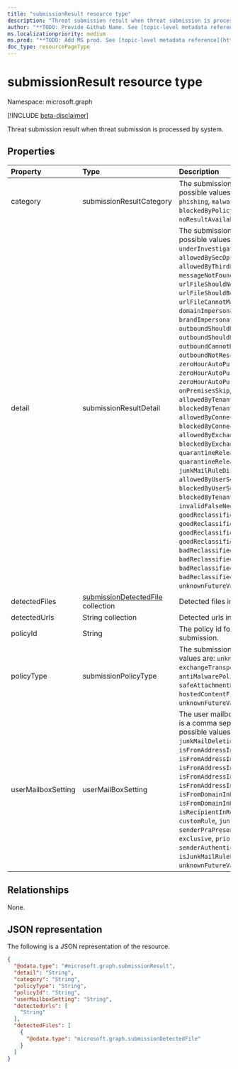 ```yaml
---
title: "submissionResult resource type"
description: "Threat submission result when threat submission is processed by system."
author: "**TODO: Provide Github Name. See [topic-level metadata reference](https://msgo.azurewebsites.net/add/document/guidelines/metadata.html#topic-level-metadata)**"
ms.localizationpriority: medium
ms.prod: "**TODO: Add MS prod. See [topic-level metadata reference](https://msgo.azurewebsites.net/add/document/guidelines/metadata.html#topic-level-metadata)**"
doc_type: resourcePageType
---
```


# submissionResult resource type

Namespace: microsoft.graph

[!INCLUDE [beta-disclaimer](../../includes/beta-disclaimer.md)]

Threat submission result when threat submission is processed by system.

## Properties
|Property|Type|Description|
|:---|:---|:---|
|category|submissionResultCategory|The submission result category. The possible values are: `notJunk`, `spam`, `phishing`, `malware`, `allowedByPolicy`, `blockedByPolicy`, `spoof`, `unkown`, `noResultAvailable`, `unknownFutureValue`.|
|detail|submissionResultDetail|The submission result detail. The possible values are: `none`, `underInvestigation`, `simulatedThreat`, `allowedBySecOps`, `allowedByThirdPartyFilters`, `messageNotFound`, `urlFileShouldNotBeBlocked`, `urlFileShouldBeBlocked`, `urlFileCannotMakeDecision`, `domainImpersonation`, `userImpersonation`, `brandImpersonation`, `outboundShouldNotBeBlocked`, `outboundShouldBeBlocked`, `outboundBulk`, `outboundCannotMakeDecision`, `outboundNotRescanned`, `zeroHourAutoPurgeAllowed`, `zeroHourAutoPurgeBlocked`, `zeroHourAutoPurgeQuarantineReleased`, `onPremisesSkip`, `allowedByTenantAllowBlockList`, `blockedByTenantAllowBlockList`, `allowedByConnection`, `blockedByConnection`, `allowedByExchangeTransportRule`, `blockedByExchangeTransportRule`, `quarantineReleased`, `quarantineReleasedThenBlocked`, `junkMailRuleDisabled`, `allowedByUserSetting`, `blockedByUserSetting`, `allowedByTenant`, `blockedByTenant`, `invalidFalsePositive`, `invalidFalseNegative`, `spoofBlocked`, `goodReclassifiedAsBad`, `goodReclassifiedAsBulk`, `goodReclassifiedAsGood`, `goodReclassifiedAsCannotMakeDecision`, `badReclassifiedAsGood`, `badReclassifiedAsBulk`, `badReclassifiedAsBad`, `badReclassifiedAsCannotMakeDecision`, `unknownFutureValue`.|
|detectedFiles|[submissionDetectedFile](../resources/submissiondetectedfile.md) collection|Detected files in the email submission.|
|detectedUrls|String collection|Detected urls in the email submission.|
|policyId|String|The policy id for policy hit email submission.|
|policyType|submissionPolicyType|The submission policy type. The possible values are: `unknown`, `exchangeTransportRule`, `antiMalwarePolicy`, `safeAttachmentPolicy`, `antiPhishPolicy`, `hostedContentFilterPolicy`, `unknownFutureValue`.|
|userMailboxSetting|userMailBoxSetting|The user mailbox setting flag string which is a comma separated string. The possible values are: `none`, `junkMailDeletion`, `isFromAddressInAddressBook`, `isFromAddressInAddressSafeList`, `isFromAddressInAddressBlockList`, `isFromAddressInAddressImplicitSafeList`, `isFromAddressInAddressImplicitJunkList`, `isFromDomainInDomainSafeList`, `isFromDomainInDomainBlockList`, `isRecipientInRecipientSafeList`, `customRule`, `junkMailRule`, `senderPraPresent`, `fromFirstTimeSender`, `exclusive`, `priorSeenPass`, `senderAuthenticationSucceeded`, `isJunkMailRuleEnabled`, `unknownFutureValue`.|

## Relationships
None.

## JSON representation
The following is a JSON representation of the resource.
<!-- {
  "blockType": "resource",
  "@odata.type": "microsoft.graph.submissionResult"
}
-->
``` json
{
  "@odata.type": "#microsoft.graph.submissionResult",
  "detail": "String",
  "category": "String",
  "policyType": "String",
  "policyId": "String",
  "userMailboxSetting": "String",
  "detectedUrls": [
    "String"
  ],
  "detectedFiles": [
    {
      "@odata.type": "microsoft.graph.submissionDetectedFile"
    }
  ]
}
```

